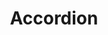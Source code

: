 ---
layout: pattern.njk
key: accordion-lean_de
title: Accordion
parent: components-lean_de
image: lean/overview/accordion.webp
keywords: accordion, collapse, collapsible, details, expand
order: 10
---